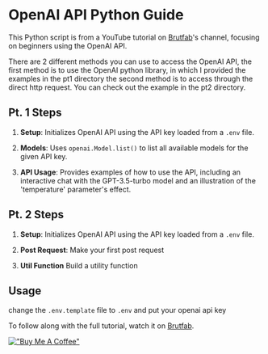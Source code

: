 # OpenAI API Python Guide

This Python script is from a YouTube tutorial on [Brutfab](https://www.youtube.com/channel/UCWLswLLUlVqWfVg8lLY5S9Q)'s channel, focusing on beginners using the OpenAI API.

There are 2 different methods you can use to access the OpenAI API, the first method is to use the OpenAI python library, in which I provided the examples in the pt1 directory
the second method is to access through the direct http request. You can check out the example in the pt2 directory.

## Pt. 1 Steps

1. **Setup**: Initializes OpenAI API using the API key loaded from a `.env` file.

2. **Models**: Uses `openai.Model.list()` to list all available models for the given API key.

3. **API Usage**: Provides examples of how to use the API, including an interactive chat with the GPT-3.5-turbo model and an illustration of the 'temperature' parameter's effect.

## Pt. 2 Steps

1. **Setup**: Initializes OpenAI API using the API key loaded from a `.env` file.

2. **Post Request**: Make your first post request

3. **Util Function** Build a utility function

## Usage

change the `.env.template` file to `.env` and put your openai api key 

To follow along with the full tutorial, watch it on [Brutfab](https://www.youtube.com/channel/UCWLswLLUlVqWfVg8lLY5S9Q). 

[!["Buy Me A Coffee"](https://www.buymeacoffee.com/assets/img/custom_images/orange_img.png)](https://www.buymeacoffee.com/brutfab)
